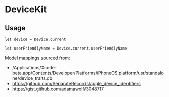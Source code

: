 # DeviceKit

## Usage
`let device = Device.current`

`let userFriendlyName = Device.current.userFriendlyName`

Model mappings sourced from:
- /Applications/Xcode-beta.app/Contents/Developer/Platforms/iPhoneOS.platform/usr/standalone/device_traits.db
- https://github.com/SeparateRecords/apple_device_identifiers
- https://gist.github.com/adamawolf/3048717
